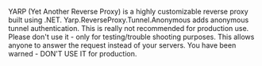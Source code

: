 YARP (Yet Another Reverse Proxy) is a highly customizable reverse proxy built using .NET.
Yarp.ReverseProxy.Tunnel.Anonymous adds anonymous tunnel authentication.
This is really not recommended for production use.
Please don't use it - only for testing/trouble shooting purposes.
This allows anyone to answer the request instead of your servers.
You have been warned - DON'T USE IT for production.
